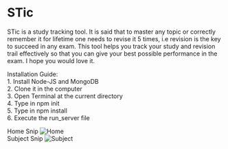 # STic
STic is a study tracking tool. It is said that to master any topic or correctly remember it for lifetime one needs to revise it 5 times, i.e revision is the key to succeed in any exam. This tool helps you track your study and revision trail effectively so that you can give your best possible performance in the exam. I hope you would love it.

Installation Guide: <br/>
        1. Install Node-JS and MongoDB<br/>
        2. Clone it in the computer<br/>
        3. Open Terminal at the current directory<br/>
        4. Type in npm init<br/>
        5. Type in npm install<br/>
        6. Execute the run_server file<br/>

Home Snip
![Home](https://user-images.githubusercontent.com/24636070/107175698-82f51000-69f3-11eb-9775-017705a39ee0.PNG)        
Subject Snip
![Subject](https://user-images.githubusercontent.com/24636070/107175697-81c3e300-69f3-11eb-81e9-0ffaf633dda5.PNG)




